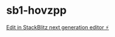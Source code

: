 # sb1-hovzpp

[Edit in StackBlitz next generation editor ⚡️](https://stackblitz.com/~/github.com/momobalap/sb1-hovzpp)
